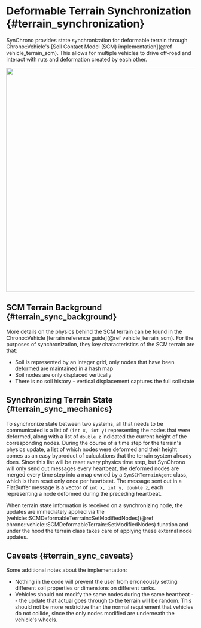 Deformable Terrain Synchronization {#terrain_synchronization}
=================================

SynChrono provides state synchronization for deformable terrain through Chrono::Vehicle's [Soil Contact Model (SCM) implementation](@ref vehicle_terrain_scm). This allows for multiple vehicles to drive off-road and interact with ruts and deformation created by each other. 

<img src="http://www.projectchrono.org/assets/manual/vehicle/terrain/SCM_mesh_refinement.png" width="600" />

## SCM Terrain Background {#terrain_sync_background}

More details on the physics behind the SCM terrain can be found in the Chrono::Vehicle [terrain reference guide](@ref vehicle_terrain_scm). For the purposes of synchronization, they key characteristics of the SCM terrain are that:

- Soil is represented by an integer grid, only nodes that have been deformed are maintained in a hash map
- Soil nodes are only displaced vertically
- There is no soil history - vertical displacement captures the full soil state

## Synchronizing Terrain State {#terrain_sync_mechanics}

To synchronize state between two systems, all that needs to be communicated is a list of `(int x, int y)` representing the nodes that were deformed, along with a list of `double z` indicated the current height of the corresponding nodes. During the course of a time step for the terrain's physics update, a list of which nodes were deformed and their height comes as an easy byproduct of calculations that the terrain system already does. Since this list will be reset every physics time step, but SynChrono will only send out messages every heartbeat, the deformed nodes are merged every time step into a map owned by a `SynSCMTerrainAgent` class, which is then reset only once per heartbeat. The message sent out in a FlatBuffer message is a vector of `int x, int y, double z`, each representing a node deformed during the preceding heartbeat.

When terrain state information is received on a synchronizing node, the updates are immediately applied via the [vehicle::SCMDeformableTerrrain::SetModifiedNodes](@ref chrono::vehicle::SCMDeformableTerrain::SetModifiedNodes) function and under the hood the terrain class takes care of applying these external node updates.

## Caveats {#terrain_sync_caveats}

Some additional notes about the implementation:
- Nothing in the code will prevent the user from erroneously setting different soil properties or dimensions on different ranks.
- Vehicles should not modify the same nodes during the same heartbeat -- the update that actual goes through to the terrain will be random. This should not be more restrictive than the normal requirement that vehicles do not collide, since the only nodes modified are underneath the vehicle's wheels.